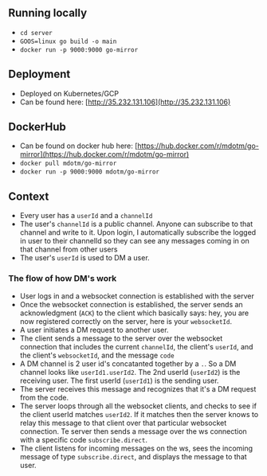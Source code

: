 ## Running locally
- `cd server`
- `GOOS=linux go build -o main`
- `docker run -p 9000:9000 go-mirror`

## Deployment
- Deployed on Kubernetes/GCP
- Can be found here: [http://35.232.131.106](http://35.232.131.106)

## DockerHub
- Can be found on docker hub here: [https://hub.docker.com/r/mdotm/go-mirror](https://hub.docker.com/r/mdotm/go-mirror)
- `docker pull mdotm/go-mirror`
- `docker run -p 9000:9000 mdotm/go-mirror`

## Context
- Every user has a `userId` and a `channelId`
- The user's `channelId` is a public channel. Anyone can subscribe to
that channel and write to it. Upon login, I automatically subscribe the
logged in user to their channelId so they can see any messages coming in on
that channel from other users
- The user's `userId` is used to DM a user.

### The flow of how DM's work
- User logs in and a websocket connection is established with the
server
- Once the websocket connection is established, the server sends an
acknowledgment (`ACK`) to the client which basically says: hey, you are now
registered correctly on the server, here is your `websocketId`.
- A user initiates a DM request to another user.
- The client sends a message to the server over the websocket connection that
includes the current `channelId`, the client's `userId`, and the
client's `websocketId`, and the message `code`
- A DM channel is 2 user id's concatanted together by a `.`. So a DM channel
looks like `userId1.userId2`. The 2nd userId (`userId2`) is the receiving user.
The first userId (`userId1`) is the sending user.
- The server receives this message and recognizes that it's a DM request from
the code.
- The server loops through all the websocket clients, and checks to see if
the client userId matches `userId2`. If it matches then the server knows
to relay this message to that client over that particular websocket connection.
Te server then sends a message over the ws connection with a specific code
`subscribe.direct`.
- The client listens for incoming messages on the ws, sees the incoming message
of type `subscribe.direct`, and displays the message to that user.

